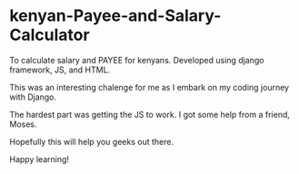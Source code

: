# kenyan-Payee-and-Salary-Calculator
To calculate salary and PAYEE for kenyans. Developed using django framework, JS, and HTML.

This was an interesting chalenge for me as I embark on my coding journey with Django.

The hardest part was getting the JS to work. I got some help from a friend, Moses.

Hopefully this will help you geeks out there.

Happy learning!
